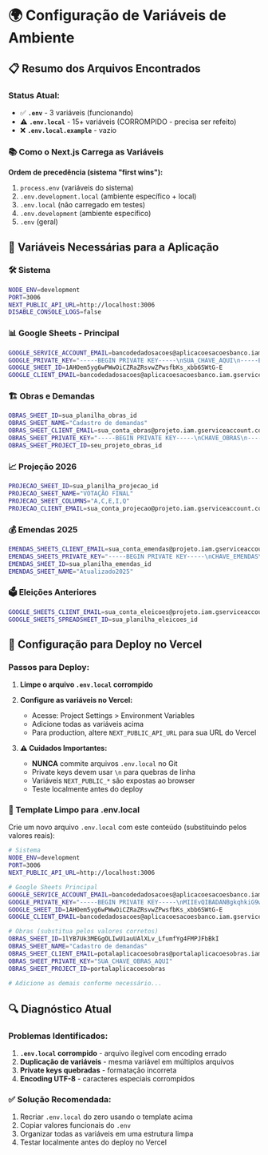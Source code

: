 # 🌍 Configuração de Variáveis de Ambiente

## 📋 Resumo dos Arquivos Encontrados

### Status Atual:
- ✅ **`.env`** - 3 variáveis (funcionando)
- ⚠️ **`.env.local`** - 15+ variáveis (CORROMPIDO - precisa ser refeito)
- ❌ **`.env.local.example`** - vazio

### 📚 Como o Next.js Carrega as Variáveis

**Ordem de precedência (sistema "first wins"):**
1. `process.env` (variáveis do sistema)
2. `.env.development.local` (ambiente específico + local)
3. `.env.local` (não carregado em testes)
4. `.env.development` (ambiente específico)
5. `.env` (geral)

## 🔧 Variáveis Necessárias para a Aplicação

### 🛠️ Sistema
```bash
NODE_ENV=development
PORT=3006
NEXT_PUBLIC_API_URL=http://localhost:3006
DISABLE_CONSOLE_LOGS=false
```

### 📊 Google Sheets - Principal
```bash
GOOGLE_SERVICE_ACCOUNT_EMAIL=bancodedadosacoes@aplicacoesacoesbanco.iam.gserviceaccount.com
GOOGLE_PRIVATE_KEY="-----BEGIN PRIVATE KEY-----\nSUA_CHAVE_AQUI\n-----END PRIVATE KEY-----"
GOOGLE_SHEET_ID=1AHOem5yg6wPWwOiCZRaZRsvwZPwsfbKs_xbb6SWtG-E
GOOGLE_CLIENT_EMAIL=bancodedadosacoes@aplicacoesacoesbanco.iam.gserviceaccount.com
```

### 🏗️ Obras e Demandas
```bash
OBRAS_SHEET_ID=sua_planilha_obras_id
OBRAS_SHEET_NAME="Cadastro de demandas"
OBRAS_SHEET_CLIENT_EMAIL=sua_conta_obras@projeto.iam.gserviceaccount.com
OBRAS_SHEET_PRIVATE_KEY="-----BEGIN PRIVATE KEY-----\nCHAVE_OBRAS\n-----END PRIVATE KEY-----"
OBRAS_SHEET_PROJECT_ID=seu_projeto_obras_id
```

### 📈 Projeção 2026
```bash
PROJECAO_SHEET_ID=sua_planilha_projecao_id
PROJECAO_SHEET_NAME="VOTAÇÃO FINAL"
PROJECAO_SHEET_COLUMNS="A,C,E,I,Q"
PROJECAO_CLIENT_EMAIL=sua_conta_projecao@projeto.iam.gserviceaccount.com
```

### 💰 Emendas 2025
```bash
EMENDAS_SHEETS_CLIENT_EMAIL=sua_conta_emendas@projeto.iam.gserviceaccount.com
EMENDAS_SHEETS_PRIVATE_KEY="-----BEGIN PRIVATE KEY-----\nCHAVE_EMENDAS\n-----END PRIVATE KEY-----"
EMENDAS_SHEET_ID=sua_planilha_emendas_id
EMENDAS_SHEET_NAME="Atualizado2025"
```

### 🗳️ Eleições Anteriores
```bash
GOOGLE_SHEETS_CLIENT_EMAIL=sua_conta_eleicoes@projeto.iam.gserviceaccount.com
GOOGLE_SHEETS_SPREADSHEET_ID=sua_planilha_eleicoes_id
```

## 🚀 Configuração para Deploy no Vercel

### Passos para Deploy:

1. **Limpe o arquivo `.env.local` corrompido**
2. **Configure as variáveis no Vercel:**
   - Acesse: Project Settings > Environment Variables
   - Adicione todas as variáveis acima
   - Para production, altere `NEXT_PUBLIC_API_URL` para sua URL do Vercel

3. **⚠️ Cuidados Importantes:**
   - **NUNCA** commite arquivos `.env.local` no Git
   - Private keys devem usar `\n` para quebras de linha
   - Variáveis `NEXT_PUBLIC_*` são expostas ao browser
   - Teste localmente antes do deploy

### 📝 Template Limpo para .env.local

Crie um novo arquivo `.env.local` com este conteúdo (substituindo pelos valores reais):

```bash
# Sistema
NODE_ENV=development
PORT=3006
NEXT_PUBLIC_API_URL=http://localhost:3006

# Google Sheets Principal
GOOGLE_SERVICE_ACCOUNT_EMAIL=bancodedadosacoes@aplicacoesacoesbanco.iam.gserviceaccount.com
GOOGLE_PRIVATE_KEY="-----BEGIN PRIVATE KEY-----\nMIIEvQIBADANBgkqhkiG9w0BAQEFAASCBKcwggSjAgEAAoIBAQDSDLfQ...\n-----END PRIVATE KEY-----"
GOOGLE_SHEET_ID=1AHOem5yg6wPWwOiCZRaZRsvwZPwsfbKs_xbb6SWtG-E
GOOGLE_CLIENT_EMAIL=bancodedadosacoes@aplicacoesacoesbanco.iam.gserviceaccount.com

# Obras (substitua pelos valores corretos)
OBRAS_SHEET_ID=1lYB7Uk3MEGgOLIwU1auUAlXLv_LfumfYg4FMPJFbBkI
OBRAS_SHEET_NAME="Cadastro de demandas"
OBRAS_SHEET_CLIENT_EMAIL=potalaplicacoesobras@portalaplicacoesobras.iam.gserviceaccount.com
OBRAS_SHEET_PRIVATE_KEY="SUA_CHAVE_OBRAS_AQUI"
OBRAS_SHEET_PROJECT_ID=portalaplicacoesobras

# Adicione as demais conforme necessário...
```

## 🔍 Diagnóstico Atual

### Problemas Identificados:
1. **`.env.local` corrompido** - arquivo ilegível com encoding errado
2. **Duplicação de variáveis** - mesma variável em múltiplos arquivos
3. **Private keys quebradas** - formatação incorreta
4. **Encoding UTF-8** - caracteres especiais corrompidos

### ✅ Solução Recomendada:
1. Recriar `.env.local` do zero usando o template acima
2. Copiar valores funcionais do `.env` 
3. Organizar todas as variáveis em uma estrutura limpa
4. Testar localmente antes do deploy no Vercel 